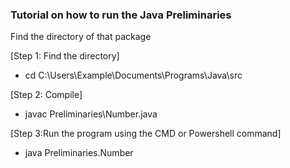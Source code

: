 ### Tutorial on how to run the Java Preliminaries
Find the directory of that package

[Step 1: Find the directory]
- cd C:\Users\Example\Documents\Programs\Java\src

[Step 2: Compile]
- javac Preliminaries\Number.java

[Step 3:Run the program using the CMD or Powershell command]
- java Preliminaries.Number



